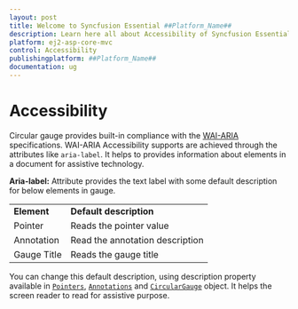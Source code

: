 ```yaml
---
layout: post
title: Welcome to Syncfusion Essential ##Platform_Name##
description: Learn here all about Accessibility of Syncfusion Essential ##Platform_Name## widgets based on HTML5 and jQuery.
platform: ej2-asp-core-mvc
control: Accessibility
publishingplatform: ##Platform_Name##
documentation: ug
---
```



# Accessibility

Circular gauge provides built-in compliance with the [WAI-ARIA](http://www.w3.org/WAI/PF/aria-practices/) specifications.
WAI-ARIA Accessibility supports are achieved through the attributes like `aria-label`. It helps to provides information about elements
in a document for assistive technology.

**Aria-label:**   Attribute provides the text label with some default description for below elements in gauge.

<!-- markdownlint-disable MD033 -->
<table>
<tr>
<td><b>Element</b></td>
<td><b>Default description</b></td>
</tr>
<tr>
<td>Pointer</td>
<td>Reads the pointer value</td>
</tr>
<tr>
<td>Annotation</td>
<td>Read the annotation description</td>
</tr>
<tr>
<td>Gauge Title</td>
<td>Reads the gauge title</td>
</tr>
</table>

 You can change this default description,
 using description property available in [`Pointers`](https://help.syncfusion.com/cr/aspnetcore-js2/Syncfusion.EJ2.CircularGauge.CircularGaugePointer.html),
 [`Annotations`](https://help.syncfusion.com/cr/aspnetcore-js2/Syncfusion.EJ2.CircularGauge.CircularGaugeAnnotation.html) and
 [`CircularGauge`](https://help.syncfusion.com/cr/aspnetcore-js2/Syncfusion.EJ2.CircularGauge.CircularGauge.html) object.
 It helps the screen reader to read for assistive purpose.